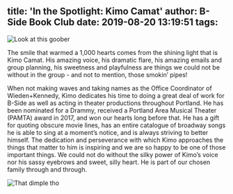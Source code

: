 title: 'In the Spotlight: Kimo Camat'
author: B-Side Book Club
date: 2019-08-20 13:19:51
tags:
---
![Look at this goober](/img/Kimo1.png)

The smile that warmed a 1,000 hearts comes from the shining light that is Kimo Camat. His amazing voice, his dramatic flare, his amazing emails and group planning, his sweetness and playfulness are things we could not be without in the group - and not to mention, those smokin’ pipes! 

When not making waves and taking names as the Office Coordinator of  Wieden+Kennedy, Kimo dedicates his time to doing a great deal of work for B-Side as well as acting in theater productions throughout Portland. He has been nominated for a Drammy, received a Portland Area Musical Theater (PAMTA) award in 2017, and won our hearts long before that. He has a gift for quoting obscure movie lines, has an entire catalogue of broadway songs he is able to sing at a moment’s notice, and is always striving to better himself. The dedication and perseverance with which Kimo approaches the things that matter to him is inspiring and we are so happy to be one of those important things. We could not do without the silky power of Kimo’s voice nor his sassy eyebrows and sweet, silly heart. He is part of our chosen family through and through. 



![That dimple tho](/img/Kimo2.png)